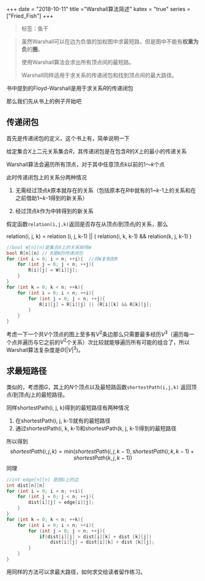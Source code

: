 +++
date = "2018-10-11"
title ="Warshall算法简述"
katex = "true"
series = ["Fried_Fish"]
+++

>标签：鱼干


> 虽然Warshall可以在边为负值的加权图中求最短路，但是图中不能有**权重为负**的**圈**。
>
> 使用Warshall算法会求出所有顶点间的最短路。
>
> Warshall同样适用于求关系的传递闭包和找到顶点间的最大路径。

书中提到的Floyd-Warshall是用于求关系$R$的传递闭包

那么我们先从书上的例子开始吧

## 传递闭包

首先是传递闭包的定义，这个书上有，简单说明一下

给定集合$X$上二元关系集合$R$，其传递闭包是在包含$R$的$X$上的最小的传递关系

Warshall算法会遍历所有顶点，对于其中任意顶点$k$以前的$1～k$个点

此时传递闭包上的关系分两种情况

1. 无需经过顶点$k$原本就存在的关系（包括原本在$R$中就有的1~$k$-1上的关系和在之前借助1~$k$-1得到的新关系）

2. 经过顶点$k$作为中转得到的新关系

假定函数`relation(i,j,k)`返回是否存在从顶点$i$到顶点$j$的关系，那么

relation(i, j, k) = relation (i, j, k-1) || ( relation(i, k, k-1) && relation(k, j, k-1) )

```C++
//bool W[n][n]是集合X上的关系矩阵W
bool R[n][n] // R是W的传递闭包
for (int i = 0; i < n; ++i){  //将W复制到R
    for (int j = 0; j < n; ++j){
        R[i][j] = W[i][j];
    }
}
for (int k = 0; k < n; ++k){
    for (int i = 0; i < n; ++i){
    	for (int j = 0; j < n; ++j){
        	R[i][j] = R[i][j] || (R[i][k] && R[k][j];
    	}
	}
}
```

考虑一下一个共$V$个顶点的图上至多有$V^2$条边那么只需要最多经历$V^3$（遍历每一个点并遍历与它之前的$V^2$个关系）次比较就能够遍历所有可能的组合了，所以Warshall算法复杂度是$\Theta (|V|^3)$。

## 求最短路径

类似的，考虑图$G$，其上的$N$个顶点以及最短路函数`shortestPath(i,j,k)` 返回顶点$i$到顶点$j​$上的最短路径。

同样shortestPath(i, j, k)得到的最短路径有两种情况

1. 在shortestPath(i, j, k-1)就有的最短路径
2. 通过shortestPath(i, k, k-1)和shortestPath(k, j, k-1)得到的最短路径

所以得到
$$
shortestPath(i, j, k) = min( shortestPath(i, j, k-1) , shortestPath(i, k, k-1)+shortestPath(k, j, k-1))
$$
同理

```C++
//int edge[n][n] 是图G上的边
int dist[n][n]
for (int i = 0; i < n; ++i){  
    for (int j = 0; j < n; ++j){
        dist[i][j] = edge[i][j];
    }
}
for (int k = 0; k < n; ++k){
    for (int i = 0; i < n; ++i){
    	for (int j = 0; j < n; ++j){
    		if(dist[i][j] > dist[i][k] + dist [k][j])
        		dist[i][j] = dist[i][k] + dist [k][j];
    	}
	}
}
```



用同样的方法可以求最大路径，如何求交给读者留作练习。

